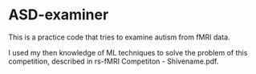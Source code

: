 # ASD-examiner
This is a practice code that tries to examine autism from fMRI data.

I used my then knowledge of ML techniques to solve the problem of this competition, described in rs-fMRI Competiton - Shivename.pdf.
